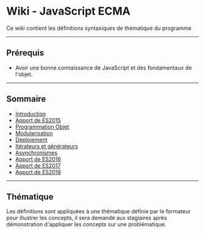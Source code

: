 # Wiki - JavaScript ECMA

Ce wiki contient les définitions syntaxiques de thématique du programme

___

## Prérequis

* Avoir une bonne connaissance de JavaScript et des fondamentaux de l'objet.

___

## Sommaire

* [Introduction](https://github.com/seeren-training/JavaScript-ECMA/wiki/01)
* [Apport de ES2015](https://github.com/seeren-training/JavaScript-ECMA/wiki/02)
* [Programmation Objet](https://github.com/seeren-training/JavaScript-ECMA/wiki/03)
* [Modularisation](https://github.com/seeren-training/JavaScript-ECMA/wiki/04)
* [Déploiement](https://github.com/seeren-training/JavaScript-ECMA/wiki/05)
* [Itérateurs et générateurs](https://github.com/seeren-training/JavaScript-ECMA/wiki/06)
* [Asynchronismes](https://github.com/seeren-training/JavaScript-ECMA/wiki/07)
* [Apport de ES2016](https://github.com/seeren-training/JavaScript-ECMA/wiki/08)
* [Apport de ES2017](https://github.com/seeren-training/JavaScript-ECMA/wiki/09)
* [Apport de ES2018](https://github.com/seeren-training/JavaScript-ECMA/wiki/010)

___

## Thématique

Les définitions sont appliquées à une thématique définie par le formateur pour illustrer les concepts, il sera demandé aux stagiaires après démonstration d'appliquer les concepts sur une problématique.